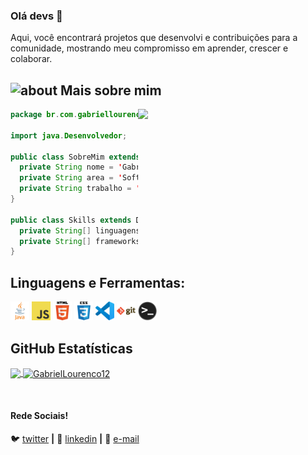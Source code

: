 ### Olá devs 👋

Aqui, você encontrará projetos que desenvolvi e contribuições para a comunidade, mostrando meu compromisso em aprender, crescer e colaborar.

## <img width="45" alt="about" src="https://raw.github.com/elizarov/elizarov/master/about.png"> Mais sobre mim

<img align="right" width="300" src="https://i2.wp.com/allhtaccess.info/wp-content/uploads/2018/03/programming.gif?fit=1281%2C716&ssl=1" />

```java
package br.com.gabriellourenco12

import java.Desenvolvedor;

public class SobreMim extends Desenvolvedor {
  private String nome = 'Gabriel Lourenço';
  private String area = 'Software Engineer';
  private String trabalho = 'Banco Inter';
}

public class Skills extends Desenvolvedor {
  private String[] linguagens = ['Java', 'Html', 'CSS', 'JavaScript'];
  private String[] frameworks = ['Spring Boot', 'Micronaut', 'Hibernate'];
}
```

## **Linguagens e Ferramentas:**  

<code><img height="30" src="https://raw.githubusercontent.com/github/explore/80688e429a7d4ef2fca1e82350fe8e3517d3494d/topics/java/java.png"></code>
<code><img height="30" src="https://raw.githubusercontent.com/github/explore/80688e429a7d4ef2fca1e82350fe8e3517d3494d/topics/javascript/javascript.png"></code>
<code><img height="30" src="https://raw.githubusercontent.com/github/explore/80688e429a7d4ef2fca1e82350fe8e3517d3494d/topics/html/html.png"></code>
<code><img height="30" src="https://raw.githubusercontent.com/github/explore/80688e429a7d4ef2fca1e82350fe8e3517d3494d/topics/css/css.png"></code>
<code><img height="30" src="https://raw.githubusercontent.com/github/explore/80688e429a7d4ef2fca1e82350fe8e3517d3494d/topics/visual-studio-code/visual-studio-code.png"></code>
<code><img height="30" src="https://raw.githubusercontent.com/github/explore/80688e429a7d4ef2fca1e82350fe8e3517d3494d/topics/git/git.png"></code>
<code><img height="30" src="https://raw.githubusercontent.com/github/explore/80688e429a7d4ef2fca1e82350fe8e3517d3494d/topics/terminal/terminal.png"></code>


## **GitHub Estatísticas**

<a href="https://github.com/gabriellourenco12">
  <img align="center" src="https://github-readme-stats.vercel.app/api/top-langs/?username=gabriellourenco12&theme=dracula&hide_langs_below=1" />
</a>

<a href="https://github.com/gabriellourenco12">
 <img align="center" src="https://github-readme-stats.vercel.app/api?username=gabriellourenco12&show_icons=true&theme=dracula&line_height=27" alt="GabrielLourenco12"/>
</a>

[email]: mailto:gabriel9lourenco@gmail.com
[twitter]: https://twitter.com/gabriellournco_
[linkedin]: https://www.linkedin.com/in/gabriellourenco12/
<br>

#### Rede Sociais!

🐦 [twitter][twitter] **|** 
👔 [linkedin][linkedin] **|**
📧 [e-mail][email]


